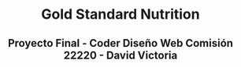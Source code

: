<h1 align="center">Gold Standard Nutrition</h1>

<h2 align="center"> Proyecto Final - Coder Diseño Web Comisión 22220 - David Victoria </h2>


